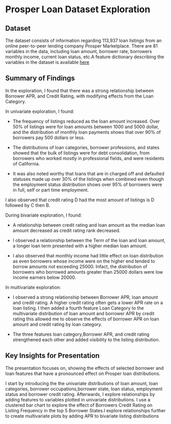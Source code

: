 # Prosper Loan Dataset Exploration

## Dataset
The dataset consists of information regarding 113,937 loan listings from an online peer-to-peer lending company Prosper Marketplace. There are 81 variables in the data, including loan amount, borrower rate, borrowers monthly income, current loan status, etc.A feature dictionary describing the variables in the dataset is available [here](https://docs.google.com/spreadsheets/d/1gDyi_L4UvIrLTEC6Wri5nbaMmkGmLQBk-Yx3z0XDEtI/edit#gid=0)


## Summary of Findings

In the exploration, I found that there was a strong relationship between Borrower APR, and Credit Rating, with modifying effects from the Loan Category.

In univariate exploration, I found:

* The frequency of listings reduced as the loan amount increased. Over 50% of listings were for loan amounts between 1000 and 5000 dollar, and the distribution of monthly loan payments shows that over 90% of borrowers pay 500 dollars or less.

* The distributions of loan categories, borrower professions, and states showed that the bulk of listings were for debt consolidation, from borrowers who worked mostly in professional fields, and were residents of California.

* It was also noted worthy that loans that are in charged off and defaulted statuses made up over 30% of the listings when combined even though the employment status distribution shows over 95% of borrowers were in full, self or part time employment.

I also observed that credit rating D had the most amount of listings is D followed by C then B.

During bivariate exploration, I found:

* A relationship between credit rating and loan amount as the median loan amount decreased as credit rating rank decreased.

* I observed a relationship between the Term of the loan and loan amount, a longer loan term presented with a higher median loan amount.

* I also observed that monthly income had little effect on loan distribution as even borrowers whose income were on the higher end tended to borrow amounts not exceeding 25000. Infact, the distribution of borrowers who borrowed amounts greater than 25000 dollars were low income earners below 20000.


In multivariate exploration:

* I observed a strong relationship between Borrower APR, loan amount and credit rating. A higher credit rating often gets a lower  APR rate on a loan listing. I then added a fourth feature Loan Category to the multivariate distribution of loan amount and borrower APR by credit rating this allowed me to observe the effects of borrower APR on loan amount and credit rating by loan category.

* The three features loan category,Borrower APR, and credit rating strengthened each other and added visibility to the listing distribution.


## Key Insights for Presentation

The presentation focuses on, showing the effects of selected borrower and loan features 
that have a pronounced effect on Prosper loan distributions.

I start by introducing the the univariate distributions of loan amount, loan categories, 
borrower occupations,borrower state, loan status, employment status and borrower credit rating.
Afterwards, I explore relationships by adding features to variables plotted in univariate distributions.
I use a clustered bar chart to explore the effect of Borrowers Credit Rating on Listing Frequency 
in the top 5 Borrower States.I explore relationships further to create multivariate plots by 
adding APR to bivariate listing distributions